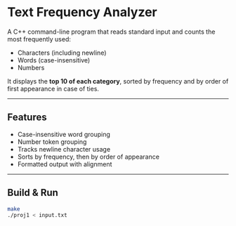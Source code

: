 # Text Frequency Analyzer
A C++ command-line program that reads standard input and counts the most frequently used:
- Characters (including newline)
- Words (case-insensitive)
- Numbers

It displays the **top 10 of each category**, sorted by frequency and by order of first appearance in case of ties.

---
## Features

- Case-insensitive word grouping
- Number token grouping
- Tracks newline character usage
- Sorts by frequency, then by order of appearance
- Formatted output with alignment

---
## Build & Run

```bash
make
./proj1 < input.txt
